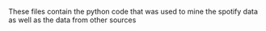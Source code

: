 These files contain the python code that was used to mine the spotify data as well as the data from other sources
